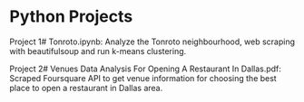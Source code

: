 # Python Projects
Project 1# Tonroto.ipynb:
Analyze the Tonroto neighbourhood, web scraping with beautifulsoup and run k-means clustering.

Project 2# Venues Data Analysis For Opening A Restaurant In Dallas.pdf:
Scraped Foursquare API to get venue information for choosing the best place to open a restaurant in Dallas area.
